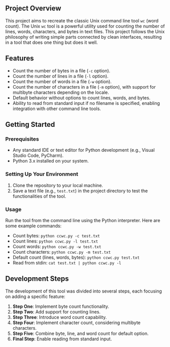 ## Project Overview
This project aims to recreate the classic Unix command line tool `wc` (word count). The Unix `wc` tool is a powerful utility used for counting the number of lines, words, characters, and bytes in text files. This project follows the Unix philosophy of writing simple parts connected by clean interfaces, resulting in a tool that does one thing but does it well.

## Features
- Count the number of bytes in a file (`-c` option).
- Count the number of lines in a file (`-l` option).
- Count the number of words in a file (`-w` option).
- Count the number of characters in a file (`-m` option), with support for multibyte characters depending on the locale.
- Default behavior without options to count lines, words, and bytes.
- Ability to read from standard input if no filename is specified, enabling integration with other command line tools.

## Getting Started

### Prerequisites
- Any standard IDE or text editor for Python development (e.g., Visual Studio Code, PyCharm).
- Python 3.x installed on your system.

### Setting Up Your Environment
1. Clone the repository to your local machine.
2. Save a text file (e.g., `test.txt`) in the project directory to test the functionalities of the tool.

### Usage
Run the tool from the command line using the Python interpreter. Here are some example commands:

- Count bytes: `python ccwc.py -c test.txt`
- Count lines: `python ccwc.py -l test.txt`
- Count words: `python ccwc.py -w test.txt`
- Count characters: `python ccwc.py -m test.txt`
- Default count (lines, words, bytes): `python ccwc.py test.txt`
- Read from stdin: `cat test.txt | python ccwc.py -l`

## Development Steps
The development of this tool was divided into several steps, each focusing on adding a specific feature:

1. **Step One**: Implement byte count functionality.
2. **Step Two**: Add support for counting lines.
3. **Step Three**: Introduce word count capability.
4. **Step Four**: Implement character count, considering multibyte characters.
5. **Step Five**: Combine byte, line, and word count for default option.
6. **Final Step**: Enable reading from standard input.

